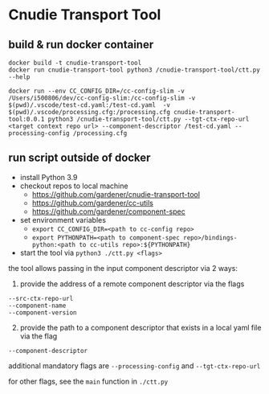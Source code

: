 # Cnudie Transport Tool

## build & run docker container
```
docker build -t cnudie-transport-tool
docker run cnudie-transport-tool python3 /cnudie-transport-tool/ctt.py --help

docker run --env CC_CONFIG_DIR=/cc-config-slim -v /Users/i500806/dev/cc-config-slim:/cc-config-slim -v $(pwd)/.vscode/test-cd.yaml:/test-cd.yaml  -v $(pwd)/.vscode/processing.cfg:/processing.cfg cnudie-transport-tool:0.0.1 python3 /cnudie-transport-tool/ctt.py --tgt-ctx-repo-url <target context repo url> --component-descriptor /test-cd.yaml --processing-config /processing.cfg
```

## run script outside of docker
- install Python 3.9
- checkout repos to local machine
  - https://github.com/gardener/cnudie-transport-tool
  - https://github.com/gardener/cc-utils
  - https://github.com/gardener/component-spec
- set environment variables
  - `export CC_CONFIG_DIR=<path to cc-config repo>`
  - `export PYTHONPATH=<path to component-spec repo>/bindings-python:<path to cc-utils repo>:${PYTHONPATH}`
- start the tool via `python3 ./ctt.py <flags>`

the tool allows passing in the input component descriptor via 2 ways:

1. provide the address of a remote component descriptor via the flags

```
--src-ctx-repo-url
--component-name
--component-version
```

2. provide the path to a component descriptor that exists in a local yaml file via the flag

```
--component-descriptor
```

additional mandatory flags are `--processing-config` and `--tgt-ctx-repo-url`

for other flags, see the `main` function in `./ctt.py`
